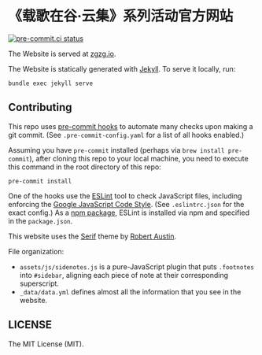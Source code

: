 # 《载歌在谷·云集》系列活动官方网站

[![pre-commit.ci status](https://results.pre-commit.ci/badge/github/zgzgorg/yj.zgzg.io/main.svg)](https://results.pre-commit.ci/latest/github/zgzgorg/yj.zgzg.io/main)

The Website is served at [zgzg.io](http://zgzg.io/).

The Website is statically generated with [Jekyll](https://jekyllrb.com/). To serve it locally, run:

```shell
bundle exec jekyll serve
```


## Contributing
This repo uses [pre-commit hooks](https://pre-commit.com/) to automate many checks upon making a git commit. (See `.pre-commit-config.yaml` for a list of all hooks enabled.)

Assuming you have `pre-commit` installed (perhaps via `brew install pre-commit`), after cloning this repo to your local machine, you need to execute this command in the root directory of this repo:

```shell
pre-commit install
```

One of the hooks use the [ESLint](https://eslint.org/) tool to check JavaScript files, including enforcing the [Google JavaScript Code Style](https://google.github.io/styleguide/jsguide.html). (See `.eslintrc.json` for the exact config.) As a [npm package](https://www.npmjs.com/), ESLint is installed via npm and specified in the `package.json`.

This website uses the [Serif](https://github.com/zerostaticthemes/jekyll-serif-theme) theme by [Robert Austin](https://github.com/zerostaticthemes).

File organization:
- `assets/js/sidenotes.js` is a pure-JavaScript plugin that puts `.footnotes` into `#sidebar`, aligning each piece of note at their corresponding superscript.
- `_data/data.yml` defines almost all the information that you see in the website.

## LICENSE
The MIT License (MIT).
